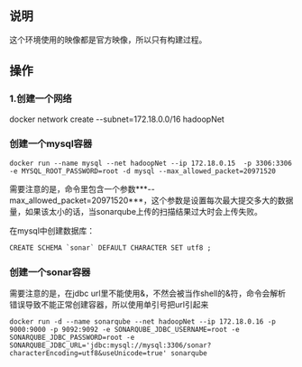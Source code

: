 ## 说明
这个环境使用的映像都是官方映像，所以只有构建过程。


## 操作

### 1.创建一个网络

docker network create --subnet=172.18.0.0/16 hadoopNet

### 创建一个mysql容器

```
docker run --name mysql --net hadoopNet --ip 172.18.0.15  -p 3306:3306 -e MYSQL_ROOT_PASSWORD=root -d mysql --max_allowed_packet=20971520
```

需要注意的是，命令里包含一个参数***--max_allowed_packet=20971520***，这个参数是设置每次最大提交多大的数据量，如果该太小的话，当sonarqube上传的扫描结果过大时会上传失败。

在mysql中创建数据库：

```
CREATE SCHEMA `sonar` DEFAULT CHARACTER SET utf8 ;
```

### 创建一个sonar容器

需要注意的是，在jdbc url里不能使用&，不然会被当作shell的&符，命令会解析错误导致不能正常创建容器，所以使用单引号把url引起来

```
docker run -d --name sonarqube --net hadoopNet --ip 172.18.0.16 -p 9000:9000 -p 9092:9092 -e SONARQUBE_JDBC_USERNAME=root -e SONARQUBE_JDBC_PASSWORD=root -e SONARQUBE_JDBC_URL='jdbc:mysql://mysql:3306/sonar?characterEncoding=utf8&useUnicode=true' sonarqube
```
